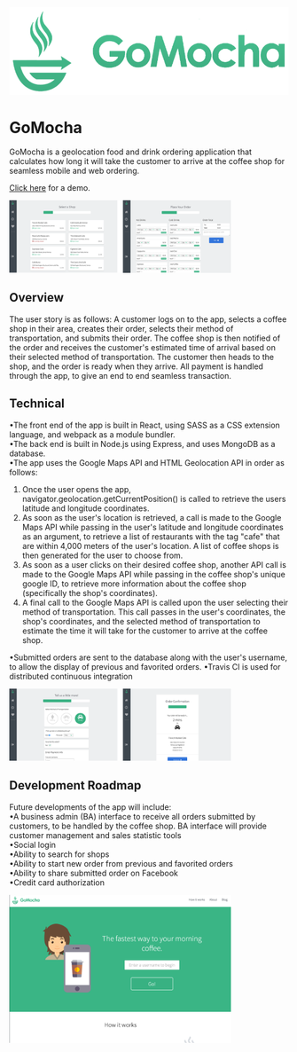 <img src="public/img/gomocha-logo-lg.png" />

# GoMocha
GoMocha is a geolocation food and drink ordering application that calculates how long it will take the customer to arrive at the coffee shop for seamless mobile and web ordering.

<a href="http://gomocha.herokuapp.com/" target="_blank">Click here</a> for a demo.

<img src="public/img/select-shop-custom-order.png" style="width: 400px" />

## Overview
The user story is as follows: A customer logs on to the app, selects a coffee shop in their area, creates their order, selects their method of transportation, and submits their order. The coffee shop is then notified of the order and receives the customer's estimated time of arrival based on their selected method of transportation. The customer then heads to the shop, and the order is ready when they arrive. All payment is handled through the app, to give an end to end seamless transaction.


## Technical
•The front end of the app is built in React, using SASS as a CSS extension language, and webpack as a module bundler.<br />
•The back end is built in Node.js using Express, and uses MongoDB as a database.<br />
•The app uses the Google Maps API and HTML Geolocation API in order as follows:<br />
1. Once the user opens the app, navigator.geolocation.getCurrentPosition() is called to retrieve the users latitude and longitude coordinates.
2. As soon as the user's location is retrieved, a call is made to the Google Maps API while passing in the user's latitude and longitude coordinates as an argument, to retrieve a list of restaurants with the tag "cafe" that are within 4,000 meters of the user's location. A list of coffee shops is then generated for the user to choose from.
3. As soon as a user clicks on their desired coffee shop, another API call is made to the Google Maps API while passing in the coffee shop's unique google ID, to retrieve more information about the coffee shop (specifically the shop's coordinates).
4. A final call to the Google Maps API is called upon the user selecting their method of transportation. This call passes in the user's coordinates, the shop's coordinates, and the selected method of transportation to estimate the time it will take for the customer to arrive at the coffee shop.<br />

•Submitted orders are sent to the database along with the user's username, to allow the display of previous and favorited orders.
•Travis CI is used for distributed continuous integration


<img src="public/img/additional-info-order-confirm.png" style="width: 400px" />

## Development Roadmap
Future developments of the app will include:<br />
•A business admin (BA) interface to receive all orders submitted by customers, to be handled by the coffee shop. BA interface will provide customer management and sales statistic tools <br />
•Social login<br />
•Ability to search for shops<br />
•Ability to start new order from previous and favorited orders<br />
•Ability to share submitted order on Facebook<br />
•Credit card authorization<br />


<img src="public/img/landing-page.png" style="width: 400px" />
